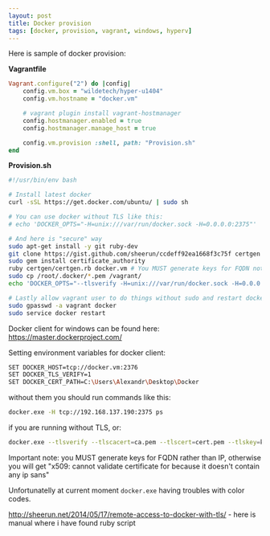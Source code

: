 ```yaml
---
layout: post
title: Docker provision
tags: [docker, provision, vagrant, windows, hyperv]
---
```


Here is sample of docker provision:

**Vagrantfile**

```ruby
Vagrant.configure("2") do |config|
    config.vm.box = "wildetech/hyper-u1404"
    config.vm.hostname = "docker.vm"

    # vagrant plugin install vagrant-hostmanager
    config.hostmanager.enabled = true
    config.hostmanager.manage_host = true

    config.vm.provision :shell, path: "Provision.sh"
end
```

**Provision.sh**

```sh
#!/usr/bin/env bash

# Install latest docker
curl -sSL https://get.docker.com/ubuntu/ | sudo sh

# You can use docker without TLS like this:
# echo 'DOCKER_OPTS="-H=unix:///var/run/docker.sock -H=0.0.0.0:2375"' | sudo tee --append /etc/default/docker

# And here is "secure" way
sudo apt-get install -y git ruby-dev
git clone https://gist.github.com/sheerun/ccdeff92ea1668f3c75f certgen
sudo gem install certificate_authority
ruby certgen/certgen.rb docker.vm # You MUST generate keys for FQDN not for IP
sudo cp /root/.docker/*.pem /vagrant/
echo 'DOCKER_OPTS="--tlsverify -H=unix:///var/run/docker.sock -H=0.0.0.0:2376 --tlscacert=/root/.docker/docker.vm/ca.pem --tlscert=/root/.docker/docker.vm/cert.pem --tlskey=/root/.docker/docker.vm/key.pem"' | sudo tee --append /etc/default/docker

# Lastly allow vagrant user to do things without sudo and restart docker
sudo gpasswd -a vagrant docker
sudo service docker restart
```

Docker client for windows can be found here: https://master.dockerproject.com/

Setting environment variables for docker client:

```sh
SET DOCKER_HOST=tcp://docker.vm:2376
SET DOCKER_TLS_VERIFY=1
SET DOCKER_CERT_PATH=C:\Users\Alexandr\Desktop\Docker
```

without them you should run commands like this:

```sh
docker.exe -H tcp://192.168.137.190:2375 ps
```

if you are running without TLS, or:

```sh
docker.exe --tlsverify --tlscacert=ca.pem --tlscert=cert.pem --tlskey=key.pem -H tcp://docker.vm:2376 ps
```

Important note: you MUST generate keys for FQDN rather than IP, otherwise you will get "x509: cannot validate certificate for because it doesn't contain any ip sans"

Unfortunatelly at current moment `docker.exe` having troubles with color codes.

http://sheerun.net/2014/05/17/remote-access-to-docker-with-tls/ - here is manual where i have found ruby script
